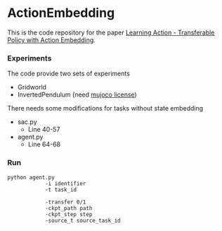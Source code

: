 # ActionEmbedding
This is the code repository for the paper [Learning Action - Transferable Policy with Action Embedding](http://arxiv.org/abs/1909.02291).



### Experiments

The code provide two sets of experiments

- Gridworld
- InvertedPendulum (need [mujoco license](https://www.roboti.us/license.html))



There needs some modifications for tasks without state embedding

- sac.py
  - Line 40-57
- agent.py
  - Line 64-68





### Run 

```
python agent.py
			-i identifier
			-t task_id
			
			-transfer 0/1
			-ckpt_path path
			-ckpt_step step
			-source_t source_task_id
```



### 